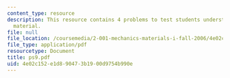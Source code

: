 ```yaml
---
content_type: resource
description: This resource contains 4 problems to test students understanding of course
  material.
file: null
file_location: /coursemedia/2-001-mechanics-materials-i-fall-2006/4e02c152e1d890473b1900d9754b990e_ps9.pdf
file_type: application/pdf
resourcetype: Document
title: ps9.pdf
uid: 4e02c152-e1d8-9047-3b19-00d9754b990e
---
```

